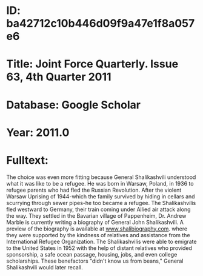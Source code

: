 # ID: ba42712c10b446d09f9a47e1f8a057e6
# Title: Joint Force Quarterly. Issue 63, 4th Quarter 2011
# Database: Google Scholar
# Year: 2011.0
# Fulltext:
The choice was even more fitting because General Shalikashvili understood what it was like to be a refugee.
He was born in Warsaw, Poland, in 1936 to refugee parents who had fled the Russian Revolution.
After the violent Warsaw Uprising of 1944-which the family survived by hiding in cellars and scurrying through sewer pipes-he too became a refugee.
The Shalikashvilis fled westward to Germany, their train coming under Allied air attack along the way.
They settled in the Bavarian village of Pappenheim, Dr. Andrew Marble is currently writing a biography of General John Shalikashvili.
A preview of the biography is available at www.shalibiography.com.
where they were supported by the kindness of relatives and assistance from the International Refugee Organization.
The Shalikashvilis were able to emigrate to the United States in 1952 with the help of distant relatives who provided sponsorship, a safe ocean passage, housing, jobs, and even college scholarships.
These benefactors "didn't know us from beans," General Shalikashvili would later recall.